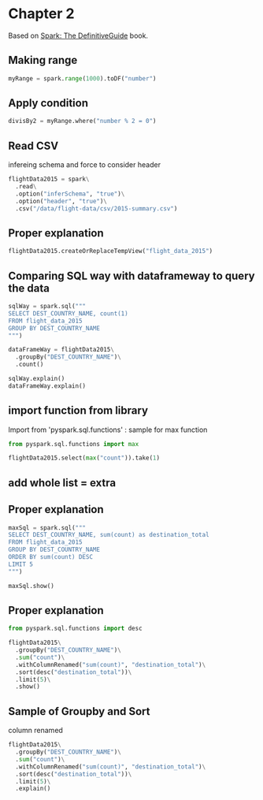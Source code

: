# Chapter 2 
Based on [Spark: The DefinitiveGuide](https://github.com/databricks/Spark-The-Definitive-Guide) book.

## Making range
```python
myRange = spark.range(1000).toDF("number")
```

## Apply condition  
```python
divisBy2 = myRange.where("number % 2 = 0")
```

## Read CSV 

infereing schema and force to consider header
```python
flightData2015 = spark\
  .read\
  .option("inferSchema", "true")\
  .option("header", "true")\
  .csv("/data/flight-data/csv/2015-summary.csv")
```
## Proper explanation
```python
flightData2015.createOrReplaceTempView("flight_data_2015")
```

## Comparing SQL way with dataframeway to query the data 
```python
sqlWay = spark.sql("""
SELECT DEST_COUNTRY_NAME, count(1)
FROM flight_data_2015
GROUP BY DEST_COUNTRY_NAME
""")

dataFrameWay = flightData2015\
  .groupBy("DEST_COUNTRY_NAME")\
  .count()

sqlWay.explain()
dataFrameWay.explain()
```

## import function from library

Import from 'pyspark.sql.functions' : sample for max function
```python
from pyspark.sql.functions import max

flightData2015.select(max("count")).take(1)
```


## add whole list = extra

## Proper explanation
```python
maxSql = spark.sql("""
SELECT DEST_COUNTRY_NAME, sum(count) as destination_total
FROM flight_data_2015
GROUP BY DEST_COUNTRY_NAME
ORDER BY sum(count) DESC
LIMIT 5
""")

maxSql.show()
```

## Proper explanation
```python
from pyspark.sql.functions import desc

flightData2015\
  .groupBy("DEST_COUNTRY_NAME")\
  .sum("count")\
  .withColumnRenamed("sum(count)", "destination_total")\
  .sort(desc("destination_total"))\
  .limit(5)\
  .show()
```

## Sample of Groupby and Sort

column renamed 
```python
flightData2015\
  .groupBy("DEST_COUNTRY_NAME")\
  .sum("count")\
  .withColumnRenamed("sum(count)", "destination_total")\
  .sort(desc("destination_total"))\
  .limit(5)\
  .explain()
```
